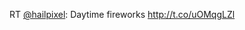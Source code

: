 RT <a href="http://twitter.com/hailpixel">@hailpixel</a>: Daytime fireworks <a href="http://t.co/uOMqgLZl">http://t.co/uOMqgLZl</a>